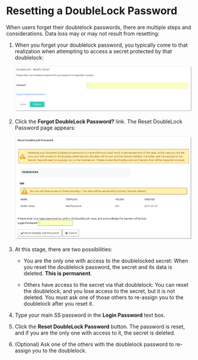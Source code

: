 [title]: # (Resetting a DoubleLock Password)
[tags]: # (DoubleLock)
[priority]: # (1000)

# Resetting a DoubleLock Password

When users forget their doublelock passwords, there are multiple steps and considerations. Data loss may or may not result from resetting:

1. When you forget your doublelock password, you typically come to that realization when attempting to access a secret protected by that doublelock:

   ![1557345036694](images/1557345036694.png)

1. Click the **Forgot DoubleLock Password?** link. The Reset DoubleLock Password page appears:

   ![1557345196279](images/1557345196279.png)

1. At this stage, there are two possibilities:

   - You are the only one with access to the doublelocked secret: When you reset the doublelock password, the secret and its data is deleted. **This is permanent**.

   - Others have access to the secret via that doublelock: You can reset the doublelock, and you lose access to the secret, but it is not deleted. You must ask one of those others to re-assign you to the doublelock after you reset it.

1. Type your main SS password in the **Login Password** text box.

1. Click the **Reset DoubleLock Password** button. The password is reset, and if you are the only one with access to it, the secret is deleted.

1. (Optional) Ask one of the others with the doublelock password to re-assign you to the doublelock.
